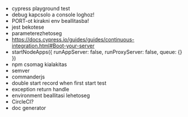 - cypress playground test
- debug kapcsolo a console loghoz!
- PORT-ot kirakni env beallitasba!
- jest bekotese
- parameterezhetoseg
- https://docs.cypress.io/guides/guides/continuous-integration.html#Boot-your-server
- startNodeApps({
  runAppServer: false,
  runProxyServer: false,
  queue: {}
  })
- npm csomag kialakitas
- semver
- commanderjs
- double start record when first start test
- exception return handle
- environment beallitasi lehetoseg
- CircleCI?
- doc generator
